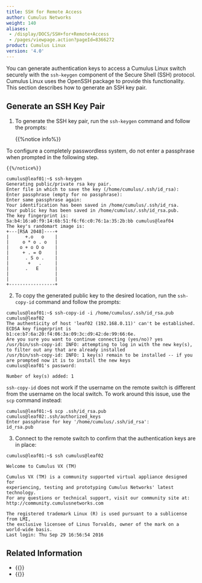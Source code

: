 ```yaml
---
title: SSH for Remote Access
author: Cumulus Networks
weight: 140
aliases:
 - /display/DOCS/SSH+for+Remote+Access
 - /pages/viewpage.action?pageId=8366272
product: Cumulus Linux
version: '4.0'
---
```

You can generate authentication keys to access a Cumulus Linux switch securely with the `ssh-keygen` component of the Secure Shell (SSH) protocol. Cumulus Linux uses the OpenSSH package to provide this functionality. This section describes how to generate an SSH key pair.

## Generate an SSH Key Pair

1. To generate the SSH key pair, run the `ssh-keygen` command and follow the prompts:

    {{%notice info%}}

To configure a completely passwordless system, do not enter a passphrase when prompted in the following step.

    {{%/notice%}}

```
cumulus@leaf01:~$ ssh-keygen
Generating public/private rsa key pair.
Enter file in which to save the key (/home/cumulus/.ssh/id_rsa):
Enter passphrase (empty for no passphrase):
Enter same passphrase again:
Your identification has been saved in /home/cumulus/.ssh/id_rsa.
Your public key has been saved in /home/cumulus/.ssh/id_rsa.pub.
The key fingerprint is:
5a:b4:16:a0:f9:14:6b:51:f6:f6:c0:76:1a:35:2b:bb cumulus@leaf04
The key's randomart image is:
+---[RSA 2048]----+
|      +.o   o    |
|     o * o . o   |
|    o + o O o    |
|     + . = O     |
|      . S o .    |
|       +   .     |
|      .   E      |
|                 |
|                 |
+-----------------+
```

2. To copy the generated public key to the desired location, run the `ssh-copy-id` command and follow the prompts:

```
cumulus@leaf01:~$ ssh-copy-id -i /home/cumulus/.ssh/id_rsa.pub cumulus@leaf02
The authenticity of host 'leaf02 (192.168.0.11)' can't be established.
ECDSA key fingerprint is b1:ce:b7:6a:20:f4:06:3a:09:3c:d9:42:de:99:66:6e.
Are you sure you want to continue connecting (yes/no)? yes
/usr/bin/ssh-copy-id: INFO: attempting to log in with the new key(s), to filter out any that are already installed
/usr/bin/ssh-copy-id: INFO: 1 key(s) remain to be installed -- if you are prompted now it is to install the new keys
cumulus@leaf01's password:

Number of key(s) added: 1
```

   `ssh-copy-id` does not work if the username on the remote switch is different from the username on the local switch. To work around this issue, use the `scp` command instead:

```
cumulus@leaf01:~$ scp .ssh/id_rsa.pub cumulus@leaf02:.ssh/authorized_keys
Enter passphrase for key '/home/cumulus/.ssh/id_rsa':
id_rsa.pub
```

3. Connect to the remote switch to confirm that the authentication keys are in place:

```
cumulus@leaf01:~$ ssh cumulus@leaf02

Welcome to Cumulus VX (TM)

Cumulus VX (TM) is a community supported virtual appliance designed for
experiencing, testing and prototyping Cumulus Networks' latest technology.
For any questions or technical support, visit our community site at:
http://community.cumulusnetworks.com

The registered trademark Linux (R) is used pursuant to a sublicense from LMI,
the exclusive licensee of Linus Torvalds, owner of the mark on a world-wide basis.
Last login: Thu Sep 29 16:56:54 2016
```

## Related Information

- {{<exlink url="https://debian-administration.org/article/152/Password-less_logins_with_OpenSSH" text="Debian Documentation - Password-less logins with OpenSSH">}}
- {{<exlink url="http://en.wikipedia.org/wiki/Secure_Shell" text="Wikipedia - Secure Shell (SSH)">}}
